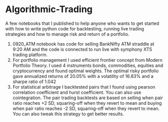 # Algorithmic-Trading
 A few notebooks that I published to help anyone who wants to get started with how to write python code for backtesting, running live trading strategies and how to manage risk and return of a portfolio. 
 1) 0920_ATM notebook has code for selling BankNifty ATM straddle at 9:20 AM and the code is connected to run live with symphony XTS trading platform.
 2) For portfolio management I used efficient frontier concept from Modern Portfolio Theory. I used 4 instruments bonds, commodities, equities and cryptocurrency and found optimal weights. The optimal risky portfolio gave annualized returns of 20.05% with a volatility of 16.83% and a sharpe ratio of 1.042
 3) For statistical arbitrage I backtested pairs that I found using pearson correlation coefficient and hurst coefficient. You can also use cointegration. The pair trading backtests are based on selling when pair ratio reaches +2 SD, squaring-off when they revert to mean and buying when pair ratio reaches -2 SD, squaring-off when they revert to mean. You can also tweak this strategy to get better results.
 
